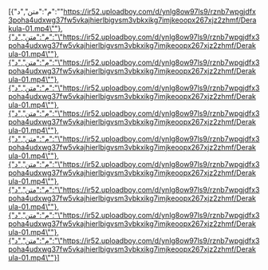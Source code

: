 [{"م":"متن","د":"\"https://ir52.uploadboy.com/d/ynlg8ow97ls9/rznb7wpgjdfx3poha4udxwg37fw5vkajhierlbigvsm3vbkxikg7imjkeoopx267xjz2zhmf/Derakula-01.mp4\""},{"م":"متن","د":"\"https://ir52.uploadboy.com/d/ynlg8ow97ls9/rznb7wpgjdfx3poha4udxwg37fw5vkajhierlbigvsm3vbkxikg7imjkeoopx267xjz2zhmf/Derakula-01.mp4\""},{"م":"متن","د":"\"https://ir52.uploadboy.com/d/ynlg8ow97ls9/rznb7wpgjdfx3poha4udxwg37fw5vkajhierlbigvsm3vbkxikg7imjkeoopx267xjz2zhmf/Derakula-01.mp4\""},{"م":"متن","د":"\"https://ir52.uploadboy.com/d/ynlg8ow97ls9/rznb7wpgjdfx3poha4udxwg37fw5vkajhierlbigvsm3vbkxikg7imjkeoopx267xjz2zhmf/Derakula-01.mp4\""},{"م":"متن","د":"\"https://ir52.uploadboy.com/d/ynlg8ow97ls9/rznb7wpgjdfx3poha4udxwg37fw5vkajhierlbigvsm3vbkxikg7imjkeoopx267xjz2zhmf/Derakula-01.mp4\""},{"م":"متن","د":"\"https://ir52.uploadboy.com/d/ynlg8ow97ls9/rznb7wpgjdfx3poha4udxwg37fw5vkajhierlbigvsm3vbkxikg7imjkeoopx267xjz2zhmf/Derakula-01.mp4\""},{"م":"متن","د":"\"https://ir52.uploadboy.com/d/ynlg8ow97ls9/rznb7wpgjdfx3poha4udxwg37fw5vkajhierlbigvsm3vbkxikg7imjkeoopx267xjz2zhmf/Derakula-01.mp4\""},{"م":"متن","د":"\"https://ir52.uploadboy.com/d/ynlg8ow97ls9/rznb7wpgjdfx3poha4udxwg37fw5vkajhierlbigvsm3vbkxikg7imjkeoopx267xjz2zhmf/Derakula-01.mp4\""},{"م":"متن","د":"\"https://ir52.uploadboy.com/d/ynlg8ow97ls9/rznb7wpgjdfx3poha4udxwg37fw5vkajhierlbigvsm3vbkxikg7imjkeoopx267xjz2zhmf/Derakula-01.mp4\""},{"م":"متن","د":"\"https://ir52.uploadboy.com/d/ynlg8ow97ls9/rznb7wpgjdfx3poha4udxwg37fw5vkajhierlbigvsm3vbkxikg7imjkeoopx267xjz2zhmf/Derakula-01.mp4\""}]
